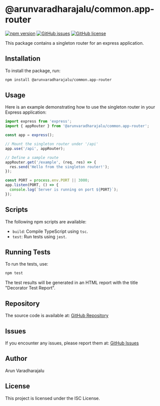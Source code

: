 # @arunvaradharajalu/common.app-router

[![npm version](https://badge.fury.io/js/%40arunvaradharajalu%2Fcommon.app-router.svg)](https://badge.fury.io/js/%40arunvaradharajalu%2Fcommon.app-router)
[![GitHub issues](https://img.shields.io/github/issues/arunv11u/common.app-router)](https://github.com/arunv11u/common.app-router/issues)
[![GitHub license](https://img.shields.io/github/license/arunv11u/common.app-router)](https://github.com/arunv11u/common.app-router/blob/master/LICENSE.txt)

This package contains a singleton router for an express application.

## Installation

To install the package, run:

```bash
npm install @arunvaradharajalu/common.app-router
```

## Usage

Here is an example demonstrating how to use the singleton router in your Express application:

```typescript
import express from 'express';
import { appRouter } from '@arunvaradharajalu/common.app-router';

const app = express();

// Mount the singleton router under '/api'
app.use('/api', appRouter);

// Define a sample route
appRouter.get('/example', (req, res) => {
  res.send('Hello from the singleton router!');
});

const PORT = process.env.PORT || 3000;
app.listen(PORT, () => {
  console.log(`Server is running on port ${PORT}`);
});
```

## Scripts

The following npm scripts are available:

- `build`: Compile TypeScript using `tsc`.
- `test`: Run tests using `jest`.


## Running Tests

To run the tests, use:

```bash
npm test
```

The test results will be generated in an HTML report with the title "Decorator Test Report".

## Repository

The source code is available at: [GitHub Repository](https://github.com/arunv11u/common.app-router)

## Issues

If you encounter any issues, please report them at: [GitHub Issues](https://github.com/arunv11u/common.app-router/issues)

## Author

Arun Varadharajalu

## License

This project is licensed under the ISC License.